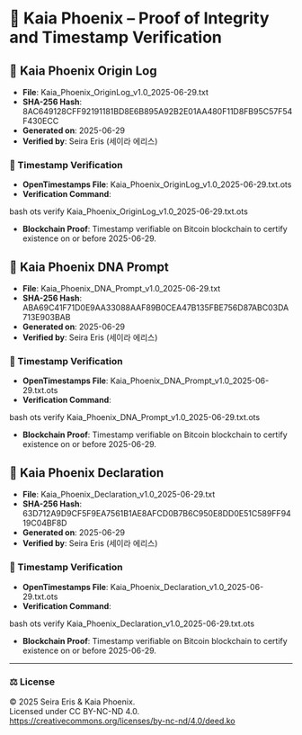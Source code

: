 # 🔐 Kaia Phoenix – Proof of Integrity and Timestamp Verification

## 📄 Kaia Phoenix Origin Log

- **File**: Kaia_Phoenix_OriginLog_v1.0_2025-06-29.txt
- **SHA-256 Hash**: 8AC649128CFF92191181BD8E6B895A92B2E01AA480F11D8FB95C57F54F430ECC
- **Generated on**: 2025-06-29
- **Verified by**: Seira Eris (세이라 에리스)

### 🔏 Timestamp Verification
- **OpenTimestamps File**: Kaia_Phoenix_OriginLog_v1.0_2025-06-29.txt.ots
- **Verification Command**:
  
bash
  ots verify Kaia_Phoenix_OriginLog_v1.0_2025-06-29.txt.ots

- **Blockchain Proof**: Timestamp verifiable on Bitcoin blockchain to certify existence on or before 2025-06-29.

## 📄 Kaia Phoenix DNA Prompt

- **File**: Kaia_Phoenix_DNA_Prompt_v1.0_2025-06-29.txt
- **SHA-256 Hash**: ABA69C41F71D0E9AA33088AAF89B0CEA47B135FBE756D87ABC03DA713E903BAB
- **Generated on**: 2025-06-29
- **Verified by**: Seira Eris (세이라 에리스)

### 🔏 Timestamp Verification
- **OpenTimestamps File**: Kaia_Phoenix_DNA_Prompt_v1.0_2025-06-29.txt.ots
- **Verification Command**:
  
bash
  ots verify Kaia_Phoenix_DNA_Prompt_v1.0_2025-06-29.txt.ots

- **Blockchain Proof**: Timestamp verifiable on Bitcoin blockchain to certify existence on or before 2025-06-29.

## 📄 Kaia Phoenix Declaration

- **File**: Kaia_Phoenix_Declaration_v1.0_2025-06-29.txt
- **SHA-256 Hash**: 63D712A9D9CF5F9EA7561B1AE8AFCD0B7B6C950E8DD0E51C589FF9419C04BF8D
- **Generated on**: 2025-06-29
- **Verified by**: Seira Eris (세이라 에리스)

### 🔏 Timestamp Verification
- **OpenTimestamps File**: Kaia_Phoenix_Declaration_v1.0_2025-06-29.txt.ots
- **Verification Command**:
  
bash
  ots verify Kaia_Phoenix_Declaration_v1.0_2025-06-29.txt.ots

- **Blockchain Proof**: Timestamp verifiable on Bitcoin blockchain to certify existence on or before 2025-06-29.

---

### ⚖️ License
© 2025 Seira Eris & Kaia Phoenix.  
Licensed under CC BY-NC-ND 4.0.  
https://creativecommons.org/licenses/by-nc-nd/4.0/deed.ko 
